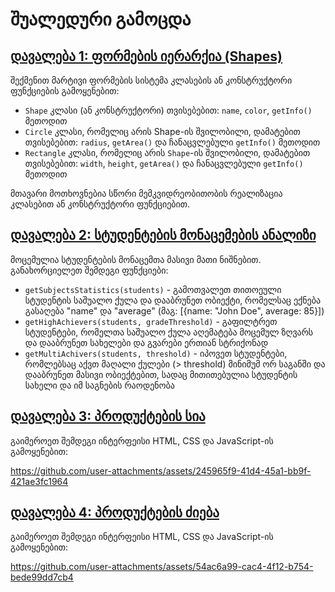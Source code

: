 # შუალედური გამოცდა

## [დავალება 1: ფორმების იერარქია (Shapes)](./task-01/index.js)

შექმენით მარტივი ფორმების სისტემა კლასების ან კონსტრუქტორი ფუნქციების გამოყენებით:

- `Shape` კლასი (ან კონსტრუქტორი) თვისებებით: `name`, `color`, `getInfo()` მეთოდით
- `Circle` კლასი, რომელიც არის Shape-ის შვილობილი, დამატებით თვისებებით: `radius`, `getArea()` და ჩანაცვლებული `getInfo()` მეთოდით
- `Rectangle` კლასი, რომელიც არის `Shape`-ის შვილობილი, დამატებით თვისებებით: `width`, `height`, `getArea()` და ჩანაცვლებული `getInfo()` მეთოდით

მთავარი მოთხოვნებია სწორი მემკვიდრეობითობის რეალიზაცია კლასებით ან კონსტრუქტორი ფუნქციებით.

## [დავალება 2: სტუდენტების მონაცემების ანალიზი](./task-02/index.js)

მოცემულია სტუდენტების მონაცემთა მასივი მათი ნიშნებით. განახორციელეთ შემდეგი ფუნქციები:

- `getSubjectsStatistics(students)` - გამოთვალეთ თითოეული სტუდენტის საშუალო ქულა და დააბრუნეთ ობიექტი, რომელსაც ექნება გასაღება "name" და "average" (მაგ: [{name: "John Doe", average: 85}])
- `getHighAchievers(students, gradeThreshold)` - გაფილტრეთ სტუდენტები, რომელთა საშუალო ქულა აღემატება მოცემულ ზღვარს და დააბრუნეთ სახელები და გვარები ერთიან სტრიქონად
- `getMultiAchivers(students, threshold)` - იპოვეთ სტუდენტები, რომლებსაც აქვთ მაღალი ქულები (> threshold) მინიმუმ ორ საგანში და დააბრუნეთ მასივი ობიექტებით, სადაც მითითებულია სტუდენტის სახელი და იმ საგნების რაოდენობა

## [დავალება 3: პროდუქტების სია](./task-03/index.html)

გაიმეროეთ შემდეგი ინტერფეისი HTML, CSS და JavaScript-ის გამოყენებით:

https://github.com/user-attachments/assets/245965f9-41d4-45a1-bb9f-421ae3fc1964

## [დავალება 4: პროდუქტების ძიება](./task-04/index.html)

გაიმეროეთ შემდეგი ინტერფეისი HTML, CSS და JavaScript-ის გამოყენებით:

https://github.com/user-attachments/assets/54ac6a99-cac4-4f12-b754-bede99dd7cb4
